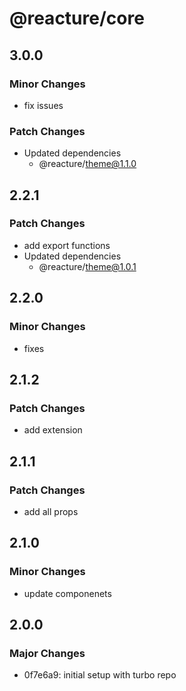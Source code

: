 # @reacture/core

## 3.0.0

### Minor Changes

- fix issues

### Patch Changes

- Updated dependencies
  - @reacture/theme@1.1.0

## 2.2.1

### Patch Changes

- add export functions
- Updated dependencies
  - @reacture/theme@1.0.1

## 2.2.0

### Minor Changes

- fixes

## 2.1.2

### Patch Changes

- add extension

## 2.1.1

### Patch Changes

- add all props

## 2.1.0

### Minor Changes

- update componenets

## 2.0.0

### Major Changes

- 0f7e6a9: initial setup with turbo repo
